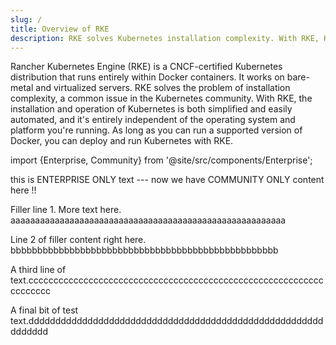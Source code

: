 ```yaml
---
slug: /
title: Overview of RKE
description: RKE solves Kubernetes installation complexity. With RKE, Kubernetes installation is simplified, regardless of what OSs and platforms you’re running.
---
```


Rancher Kubernetes Engine (RKE) is a CNCF-certified Kubernetes distribution that runs entirely within Docker containers. It works on bare-metal and virtualized servers. RKE solves the problem of installation complexity, a common issue in the Kubernetes community. With RKE, the installation and operation of Kubernetes is both simplified and easily automated, and it's entirely independent of the operating system and platform you're running. As long as you can run a supported version of Docker, you can deploy and run Kubernetes with RKE.

import {Enterprise, Community} from '@site/src/components/Enterprise';

<Enterprise>this is ENTERPRISE ONLY text ---</Enterprise>
<Community>now we have COMMUNITY ONLY content here !!</Community>

Filler line 1. More text here. aaaaaaaaaaaaaaaaaaaaaaaaaaaaaaaaaaaaaaaaaaaaaaaaaaaaaaaa

Line 2 of filler content right here. bbbbbbbbbbbbbbbbbbbbbbbbbbbbbbbbbbbbbbbbbbbbbbbbbb

A third line of text.ccccccccccccccccccccccccccccccccccccccccccccccccccccccccccccccccccc

A final bit of test text.dddddddddddddddddddddddddddddddddddddddddddddddddddddddddddddd
